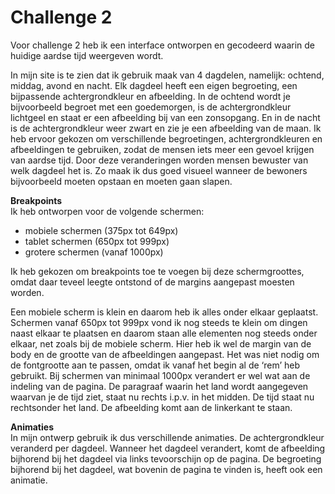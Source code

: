# Challenge 2

Voor challenge 2 heb ik een interface ontworpen en gecodeerd waarin de huidige aardse tijd weergeven wordt.

In mijn site is te zien dat ik gebruik maak van 4 dagdelen, namelijk: ochtend, middag, avond en nacht. Elk dagdeel heeft een eigen begroeting, een bijpassende achtergrondkleur en afbeelding. In de ochtend wordt je bijvoorbeeld begroet met een goedemorgen, is de achtergrondkleur lichtgeel en staat er een afbeelding bij van een zonsopgang. En in de nacht is de achtergrondkleur weer zwart en zie je een afbeelding van de maan. Ik heb ervoor gekozen om verschillende begroetingen, achtergrondkleuren en afbeeldingen te gebruiken, zodat de mensen iets meer een gevoel krijgen van aardse tijd. Door deze veranderingen worden mensen bewuster van welk dagdeel het is. Zo maak ik dus goed visueel wanneer de bewoners bijvoorbeeld moeten opstaan en moeten gaan slapen. 

**Breakpoints**<br>
Ik heb ontworpen voor de volgende schermen:

- mobiele schermen (375px tot 649px)
- tablet schermen (650px tot 999px)
- grotere schermen (vanaf 1000px)

Ik heb gekozen om breakpoints toe te voegen bij deze schermgroottes, omdat daar teveel leegte ontstond of de margins aangepast moesten worden.

Een mobiele scherm is klein en daarom heb ik alles onder elkaar geplaatst. Schermen vanaf 650px tot 999px vond ik nog steeds te klein om dingen naast elkaar te plaatsen en daarom staan alle elementen nog steeds onder elkaar, net zoals bij de mobiele scherm. Hier heb ik wel de margin van de body en de grootte van de afbeeldingen aangepast. Het was niet nodig om de fontgrootte aan te passen, omdat ik vanaf het begin al de ‘rem’ heb gebruikt.
Bij schermen van minimaal 1000px verandert er wel wat aan de indeling van de pagina. De paragraaf waarin het land wordt aangegeven waarvan je de tijd ziet, staat nu rechts i.p.v. in het midden. De tijd staat nu rechtsonder het land. De afbeelding komt aan de linkerkant te staan.  

**Animaties**<br>
In mijn ontwerp gebruik ik dus verschillende animaties. De achtergrondkleur veranderd per dagdeel. Wanneer het dagdeel verandert, komt de afbeelding bijhorend bij het dagdeel via links tevoorschijn op de pagina. De begroeting bijhorend bij het dagdeel, wat bovenin de pagina te vinden is, heeft ook een animatie.

